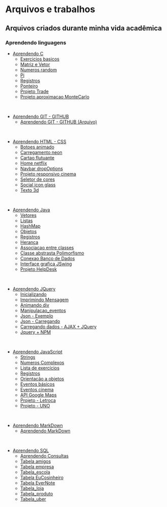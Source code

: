 # Arquivos e trabalhos

## Arquivos criados durante minha vida acadêmica

### Aprendendo linguagens

* [Aprendendo C](https://github.com/GuilhermeAmarilho/Arquivos/tree/master/AprendendoLinguagens/C)
  * [Exercicios basicos](https://github.com/GuilhermeAmarilho/Arquivos/tree/master/AprendendoLinguagens/C/Exercicios_basicos)
  * [Matriz e Vetor](https://github.com/GuilhermeAmarilho/Arquivos/tree/master/AprendendoLinguagens/C/Matriz_e_Vetor)
  * [Numeros random](https://github.com/GuilhermeAmarilho/Arquivos/tree/master/AprendendoLinguagens/C/Numero_random)
  * [Pi](https://github.com/GuilhermeAmarilho/Arquivos/tree/master/AprendendoLinguagens/C/Pi)
  * [Registros](https://github.com/GuilhermeAmarilho/Arquivos/tree/master/AprendendoLinguagens/C/Registros)
  * [Ponteiro](https://github.com/GuilhermeAmarilho/Arquivos/tree/master/AprendendoLinguagens/C/Registro_ponteiro)
  * [Projeto Trade](https://github.com/GuilhermeAmarilho/Arquivos/tree/master/AprendendoLinguagens/C/Projeto_Trade)
  * [Projeto aproximacao MonteCarlo](https://github.com/GuilhermeAmarilho/Arquivos/tree/master/AprendendoLinguagens/C/Projeto_aproximacao_MonteCarlo)

<br>

* [Aprendendo GIT - GITHUB](https://github.com/GuilhermeAmarilho/Arquivos/tree/master/AprendendoLinguagens/GIT-GITHUB)
  * [Aprendendo GIT - GITHUB (Arquivo)](https://github.com/GuilhermeAmarilho/Arquivos/blob/master/AprendendoLinguagens/GIT-GITHUB/Comandos_Git.mkd)

<br>

* [Aprendendo HTML - CSS](https://github.com/GuilhermeAmarilho/Arquivos/tree/master/AprendendoLinguagens/Html-Css)
  * [Botoes animado](https://guilhermeamarilho.github.io/Arquivos/AprendendoLinguagens/Html-Css/Botoes_animado/)
  * [Carregamento neon](https://guilhermeamarilho.github.io/Arquivos/AprendendoLinguagens/Html-Css/Carregamento_neon/)
  * [Cartao flutuante](https://guilhermeamarilho.github.io/Arquivos/AprendendoLinguagens/Html-Css/Cartao_flutuante/)
  * [Home netflix](https://guilhermeamarilho.github.io/Arquivos/AprendendoLinguagens/Html-Css/Home_netflix/)
  * [Navbar dropOptions](https://guilhermeamarilho.github.io/Arquivos/AprendendoLinguagens/Html-Css/Navbar_dropOptions/)
  * [Projeto responsivo cinema](https://guilhermeamarilho.github.io/Arquivos/AprendendoLinguagens/Html-Css/Projeto_responsivo_cinema/)
  * [Seletor de cores](https://guilhermeamarilho.github.io/Arquivos/AprendendoLinguagens/Html-Css/Seletor_de_cores/)
  * [Social icon glass](https://guilhermeamarilho.github.io/Arquivos/AprendendoLinguagens/Html-Css/Social_icon_glass/)
  * [Texto 3d](https://guilhermeamarilho.github.io/Arquivos/AprendendoLinguagens/Html-Css/Texto_3d/)
  
<br>

* [Aprendendo Java](https://github.com/GuilhermeAmarilho/Arquivos/tree/master/AprendendoLinguagens/Java)
  * [Vetores](https://github.com/GuilhermeAmarilho/Arquivos/tree/master/AprendendoLinguagens/Java/Vetores)
  * [Listas](https://github.com/GuilhermeAmarilho/Arquivos/tree/master/AprendendoLinguagens/Java/Listas)
  * [HashMap](https://github.com/GuilhermeAmarilho/Arquivos/tree/master/AprendendoLinguagens/Java/HashMap)
  * [Objetos](https://github.com/GuilhermeAmarilho/Arquivos/tree/master/AprendendoLinguagens/Java/Objetos)
  * [Registros](https://github.com/GuilhermeAmarilho/Arquivos/tree/master/AprendendoLinguagens/Java/Registros)
  * [Heranca](https://github.com/GuilhermeAmarilho/Arquivos/tree/master/AprendendoLinguagens/Java/Heranca)
  * [Associacao entre classes](https://github.com/GuilhermeAmarilho/Arquivos/tree/master/AprendendoLinguagens/Java/Associacao_classes)
  * [Classe abstrasta Polimorfismo](https://github.com/GuilhermeAmarilho/Arquivos/tree/master/AprendendoLinguagens/Java/Classe_abstrata_polimorfismo)
  * [Conexao Banco de Dados](https://github.com/GuilhermeAmarilho/Arquivos/tree/master/AprendendoLinguagens/Java/Conexao_BD)
  * [Interface grafica JSwing](https://github.com/GuilhermeAmarilho/Arquivos/tree/master/AprendendoLinguagens/Java/Interface_grafica_JSwing)
  * [Projeto HelpDesk](https://github.com/GuilhermeAmarilho/Arquivos/tree/master/AprendendoLinguagens/Java/Projeto_HelpDesk)

<br>

* [Aprendendo JQuery](https://github.com/GuilhermeAmarilho/Arquivos/tree/master/AprendendoLinguagens/Jquery)
  * [Inicializando](https://github.com/GuilhermeAmarilho/Arquivos/tree/master/AprendendoLinguagens/Jquery/Get_Starter) 
  * [Imprimindo Mensagem](https://github.com/GuilhermeAmarilho/Arquivos/tree/master/AprendendoLinguagens/Jquery/Imprimindo_mensagem) 
  * [Animando div](https://github.com/GuilhermeAmarilho/Arquivos/tree/master/AprendendoLinguagens/Jquery/Animando_div) 
  * [Manipulacao_eventos](https://github.com/GuilhermeAmarilho/Arquivos/tree/master/AprendendoLinguagens/Jquery/Manipulacao_eventos) 
  * [Json - Exemplo](https://github.com/GuilhermeAmarilho/Arquivos/tree/master/AprendendoLinguagens/Jquery/Exemplo_json) 
  * [Json - Carregando](https://github.com/GuilhermeAmarilho/Arquivos/tree/master/AprendendoLinguagens/Jquery/Carregando_JSon) 
  * [Carregando dados - AJAX + JQuery](https://github.com/GuilhermeAmarilho/Arquivos/tree/master/AprendendoLinguagens/Jquery/Carregando_dados_AJAX_JQuery) 
  * [Jquery + NPM](https://github.com/GuilhermeAmarilho/Arquivos/tree/master/AprendendoLinguagens/Jquery/Aprendendo_jquery_npm) 

<br>

* [Aprendendo JavaScript](https://github.com/GuilhermeAmarilho/Arquivos/tree/master/AprendendoLinguagens/Js)
  * [Strings](https://github.com/GuilhermeAmarilho/Arquivos/tree/master/AprendendoLinguagens/Js/Strings)
  * [Numeros Complexos](https://github.com/GuilhermeAmarilho/Arquivos/tree/master/AprendendoLinguagens/Js/Numeros_complexos)
  * [Lista de exercícios](https://github.com/GuilhermeAmarilho/Arquivos/tree/master/AprendendoLinguagens/Js/Exercicios_JS)
  * [Registros](https://github.com/GuilhermeAmarilho/Arquivos/tree/master/AprendendoLinguagens/Js/Registros)
  * [Orientação a objetos](https://github.com/GuilhermeAmarilho/Arquivos/tree/master/AprendendoLinguagens/Js/Objetos)
  * [Eventos básicos](https://github.com/GuilhermeAmarilho/Arquivos/tree/master/AprendendoLinguagens/Js/Eventos_basico)
  * [Eventos cinema](https://github.com/GuilhermeAmarilho/Arquivos/tree/master/AprendendoLinguagens/Js/Eventos_cinema)
  * [API Google Maps](https://github.com/GuilhermeAmarilho/Arquivos/tree/master/AprendendoLinguagens/Js/GoogleMaps)
  * [Projeto - Letroca](https://github.com/GuilhermeAmarilho/Arquivos/tree/master/AprendendoLinguagens/Js/Projeto_Letroca)
  * [Projeto - UNO](https://github.com/GuilhermeAmarilho/Arquivos/tree/master/AprendendoLinguagens/Js/Uno)

<br>

* [Aprendendo MarkDown](https://github.com/GuilhermeAmarilho/Arquivos/tree/master/AprendendoLinguagens/Markdown)
  * [Aprendendo MarkDown](https://github.com/GuilhermeAmarilho/Arquivos/tree/master/AprendendoLinguagens/Markdown/Comandos_MarkDown.mkd)
  
<br>

* [Aprendendo SQL](https://github.com/GuilhermeAmarilho/Arquivos/tree/master/AprendendoLinguagens/Sql)
  * [Aprendendo Consultas](https://github.com/GuilhermeAmarilho/Arquivos/tree/master/AprendendoLinguagens/Sql/Aprendendo_consultas)
  * [Tabela amigos](https://github.com/GuilhermeAmarilho/Arquivos/tree/master/AprendendoLinguagens/Sql/Tabela_amigos)
  * [Tabela empresa](https://github.com/GuilhermeAmarilho/Arquivos/tree/master/AprendendoLinguagens/Sql/Tabela_empresa)
  * [Tabela_escola](https://github.com/GuilhermeAmarilho/Arquivos/tree/master/AprendendoLinguagens/Sql/Tabela_escola)
  * [Tabela EuCosinheiro](https://github.com/GuilhermeAmarilho/Arquivos/tree/master/AprendendoLinguagens/Sql/Tabela_EuCosinheiro)
  * [Tabela EverNote](https://github.com/GuilhermeAmarilho/Arquivos/tree/master/AprendendoLinguagens/Sql/Tabela_EverNote)
  * [Tabela_loja](https://github.com/GuilhermeAmarilho/Arquivos/tree/master/AprendendoLinguagens/Sql/Tabela_loja)
  * [Tabela_produto](https://github.com/GuilhermeAmarilho/Arquivos/tree/master/AprendendoLinguagens/Sql/Tabela_produto)
  * [Tabela_uber](https://github.com/GuilhermeAmarilho/Arquivos/tree/master/AprendendoLinguagens/Sql/Tabela_uber)